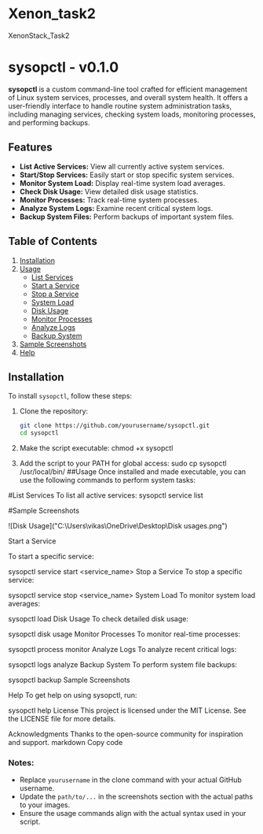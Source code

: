 # Xenon_task2
XenonStack_Task2

# sysopctl - v0.1.0

**sysopctl** is a custom command-line tool crafted for efficient management of Linux system services, processes, and overall system health. It offers a user-friendly interface to handle routine system administration tasks, including managing services, checking system loads, monitoring processes, and performing backups.

## Features

- **List Active Services:** View all currently active system services.
- **Start/Stop Services:** Easily start or stop specific system services.
- **Monitor System Load:** Display real-time system load averages.
- **Check Disk Usage:** View detailed disk usage statistics.
- **Monitor Processes:** Track real-time system processes.
- **Analyze System Logs:** Examine recent critical system logs.
- **Backup System Files:** Perform backups of important system files.

## Table of Contents

1. [Installation](#installation)
2. [Usage](#usage)
   - [List Services](#list-services)
   - [Start a Service](#start-a-service)
   - [Stop a Service](#stop-a-service)
   - [System Load](#system-load)
   - [Disk Usage](#disk-usage)
   - [Monitor Processes](#monitor-processes)
   - [Analyze Logs](#analyze-logs)
   - [Backup System](#backup-system)
3. [Sample Screenshots](#sample-screenshots)
4. [Help](#help)

## Installation

To install `sysopctl`, follow these steps:

1. Clone the repository:
   ```bash
   git clone https://github.com/yourusername/sysopctl.git
   cd sysopctl
2.  Make the script executable:
chmod +x sysopctl

3. Add the script to your PATH for global access:
 sudo cp sysopctl /usr/local/bin/
##Usage
Once installed and made executable, you can use the following commands to perform system tasks:

#List Services
To list all active services:
sysopctl service list

#Sample Screenshots

![Disk Usage]("C:\Users\vikas\OneDrive\Desktop\Disk usages.png")



Start a Service

To start a specific service:

sysopctl service start <service_name>
Stop a Service
To stop a specific service:

sysopctl service stop <service_name>
System Load
To monitor system load averages:

sysopctl load
Disk Usage
To check detailed disk usage:


sysopctl disk usage
Monitor Processes
To monitor real-time processes:


sysopctl process monitor
Analyze Logs
To analyze recent critical logs:


sysopctl logs analyze
Backup System
To perform system file backups:


sysopctl backup
Sample Screenshots

Help
To get help on using sysopctl, run:


sysopctl help
License
This project is licensed under the MIT License. See the LICENSE file for more details.

Acknowledgments
Thanks to the open-source community for inspiration and support.
markdown
Copy code

### Notes:
- Replace `yourusername` in the clone command with your actual GitHub username.
- Update the `path/to/...` in the screenshots section with the actual paths to your images.
- Ensure the usage commands align with the actual syntax used in your script.








